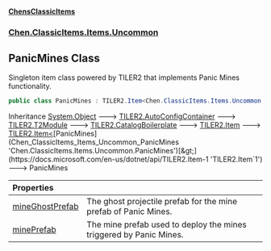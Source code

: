 #### [ChensClassicItems](index 'index')
### [Chen.ClassicItems.Items.Uncommon](Chen_ClassicItems_Items_Uncommon 'Chen.ClassicItems.Items.Uncommon')
## PanicMines Class
Singleton item class powered by TILER2 that implements Panic Mines functionality.  
```csharp
public class PanicMines : TILER2.Item<Chen.ClassicItems.Items.Uncommon.PanicMines>
```

Inheritance [System.Object](https://docs.microsoft.com/en-us/dotnet/api/System.Object 'System.Object') &#129106; [TILER2.AutoConfigContainer](https://docs.microsoft.com/en-us/dotnet/api/TILER2.AutoConfigContainer 'TILER2.AutoConfigContainer') &#129106; [TILER2.T2Module](https://docs.microsoft.com/en-us/dotnet/api/TILER2.T2Module 'TILER2.T2Module') &#129106; [TILER2.CatalogBoilerplate](https://docs.microsoft.com/en-us/dotnet/api/TILER2.CatalogBoilerplate 'TILER2.CatalogBoilerplate') &#129106; [TILER2.Item](https://docs.microsoft.com/en-us/dotnet/api/TILER2.Item 'TILER2.Item') &#129106; [TILER2.Item&lt;](https://docs.microsoft.com/en-us/dotnet/api/TILER2.Item-1 'TILER2.Item`1')[PanicMines](Chen_ClassicItems_Items_Uncommon_PanicMines 'Chen.ClassicItems.Items.Uncommon.PanicMines')[&gt;](https://docs.microsoft.com/en-us/dotnet/api/TILER2.Item-1 'TILER2.Item`1') &#129106; PanicMines  

| Properties | |
| :--- | :--- |
| [mineGhostPrefab](Chen_ClassicItems_Items_Uncommon_PanicMines_mineGhostPrefab 'Chen.ClassicItems.Items.Uncommon.PanicMines.mineGhostPrefab') | The ghost projectile prefab for the mine prefab of Panic Mines.<br/> |
| [minePrefab](Chen_ClassicItems_Items_Uncommon_PanicMines_minePrefab 'Chen.ClassicItems.Items.Uncommon.PanicMines.minePrefab') | The mine prefab used to deploy the mines triggered by Panic Mines.<br/> |
